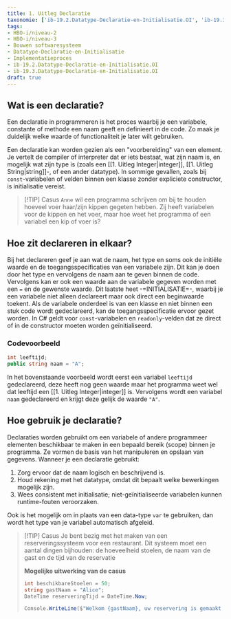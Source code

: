 ```yaml
---
title: 1. Uitleg Declaratie
taxonomie: ['ib-19.2.Datatype-Declaratie-en-Initialisatie.OI', 'ib-19.3.Datatype-Declaratie-en-Initialisatie.OI']
tags:
- HBO-i/niveau-2
- HBO-i/niveau-3
- Bouwen softwaresysteem
- Datatype-Declaratie-en-Initialisatie
- Implementatieproces
- ib-19.2.Datatype-Declaratie-en-Initialisatie.OI
- ib-19.3.Datatype-Declaratie-en-Initialisatie.OI
draft: true 
---
```


## Wat is een declaratie?
Een declaratie in programmeren is het proces waarbij je een variabele, constante of methode een naam geeft en definieert in de code. Zo maak je duidelijk welke waarde of functionaliteit je later wilt gebruiken.

Een declaratie kan worden gezien als een "voorbereiding" van een element. Je vertelt de compiler of interpreter dat er iets bestaat, wat zijn naam is, en mogelijk wat zijn type is (zoals een [[1. Uitleg Integer|integer]], [[1. Uitleg String|string]]-, of een ander datatype). In sommige gevallen, zoals bij `const`-variabelen of velden binnen een klasse zonder expliciete constructor, is initialisatie vereist.

> [!TIP] Casus
> `Anne` wil een programma schrijven om bij te houden hoeveel voer haar/zijn kippen gegeten hebben. Zij heeft variabelen voor de kippen en het voer, maar hoe weet het programma of een variabel een kip of voer is?

## Hoe zit declareren in elkaar?
Bij het declareren geef je aan wat de naam, het type en soms ook de initiële waarde en de toegangsspecificaties van een variabele zijn. Dit kan je doen door het type en vervolgens de naam aan te geven binnen de code. Vervolgens kan er ook een waarde aan de variabele gegeven worden met een `=` en de gewenste waarde. Dit laatste heet -=INITIALISATIE=-, waarbij je een variabele niet alleen declareert maar ook direct een beginwaarde toekent. Als de variabele onderdeel is van een klasse en niet binnen een stuk code wordt gedeclareerd, kan de toegangsspecificatie ervoor gezet worden. In C# geldt voor `const`-variabelen en `readonly`-velden dat ze direct of in de constructor moeten worden geïnitialiseerd.

### Codevoorbeeld
```C#
int leeftijd;
public string naam = "A";
```

In het bovenstaande voorbeeld wordt eerst een variabel `leeftijd` gedeclareerd, deze heeft nog geen waarde maar het programma weet wel dat leeftijd een [[1. Uitleg Integer|integer]] is. Vervolgens wordt een variabel `naam` gedeclareerd en krijgt deze gelijk de waarde `"A"`.

## Hoe gebruik je declaratie?
Declaraties worden gebruikt om een variabele of andere programmeer elementen beschikbaar te maken in een bepaald bereik (scope) binnen je programma. Ze vormen de basis van het manipuleren en opslaan van gegevens. Wanneer je een declaratie gebruikt:

1. Zorg ervoor dat de naam logisch en beschrijvend is.
2. Houd rekening met het datatype, omdat dit bepaalt welke bewerkingen mogelijk zijn.
3. Wees consistent met initialisatie; niet-geïnitialiseerde variabelen kunnen runtime-fouten veroorzaken.

Ook is het mogelijk om in plaats van een data-type `var` te gebruiken, dan wordt het type van je variabel automatisch afgeleid.

> [!TIP] Casus
> Je bent bezig met het maken van een reserveringssysteem voor een restaurant. Dit systeem moet een aantal dingen bijhouden: de hoeveelheid stoelen, de naam van de gast en de tijd van de reservatie 
> 
> **Mogelijke uitwerking van de casus**
> ```C#
> int beschikbareStoelen = 50;
> string gastNaam = "Alice";
> DateTime reserveringTijd = DateTime.Now;
> 
> Console.WriteLine($"Welkom {gastNaam}, uw reservering is gemaakt voor {reserveringTijd}. Er zijn nog {beschikbareStoelen} stoelen beschikbaar.");
> ```

